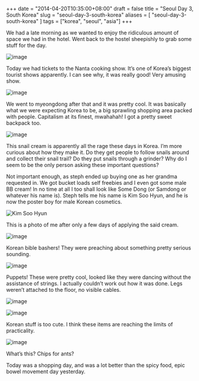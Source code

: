 +++
date = "2014-04-20T10:35:00+08:00"
draft = false
title = "Seoul Day 3, South Korea"
slug = "seoul-day-3-south-korea"
aliases = [
	"seoul-day-3-south-korea"
]
tags = ["korea", "seoul", "asia"]
+++

We had a late morning as we wanted to enjoy the ridiculous amount of space we had in the hotel. Went back to the hostel sheepishly to grab some stuff for the day.


![image](/travel-blog/images/2014/04/wpid-wp-13979649039346.jpeg)

Today we had tickets to the Nanta cooking show. It’s one of Korea’s biggest tourist shows apparently. I can see why, it was really good! Very amusing show.


![image](/travel-blog/images/2014/04/wpid-wp-13979652927826.jpg)

We went to myeongdong after that and it was pretty cool. It was basically what we were expecting Korea to be, a big sprawling shopping area packed with people. Capitalism at its finest, mwahahah! I got a pretty sweet backpack too.


![image](/travel-blog/images/2014/04/wpid-wp-13979650107606.jpg)

This snail cream is apparently all the rage these days in Korea. I’m more curious about how they make it. Do they get people to follow snails around and collect their snail trail? Do they put snails through a grinder? Why do I seem to be the only person asking these important questions?

Not important enough, as steph ended up buying one as her grandma requested in. We got bucket loads self freebies and I even got some male BB cream! In no time at all I too shall look like Some Dong (or Samdong or whatever his name is). Steph tells me his name is Kim Soo Hyun, and he is now the poster boy for male Korean cosmetics.


![Kim Soo Hyun](http://www.soompi.com/wp-content/uploads/2013/12/kim-soo-hyun-1.jpg)

This is a photo of me after only a few days of applying the said cream.


![image](/travel-blog/images/2014/04/wpid-wp-13979651443946.jpg)

Korean bible bashers! They were preaching about something pretty serious sounding.


![image](/travel-blog/images/2014/04/wpid-wp-13979651542026.jpg)

Puppets! These were pretty cool, looked like they were dancing without the assistance of strings. I actually couldn’t work out how it was done. Legs weren’t attached to the floor, no visible cables.


![image](/travel-blog/images/2014/04/wpid-wp-13979651648737.jpg)

![image](/travel-blog/images/2014/04/wpid-wp-13979651689757.jpg)

Korean stuff is too cute. I think these items are reaching the limits of practicality.


![image](/travel-blog/images/2014/04/wpid-wp-13979652444737.jpg)

What’s this? Chips for ants?

Today was a shopping day, and was a lot better than the spicy food, epic  bowel movement day yesterday.

